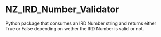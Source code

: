 # NZ_IRD_Number_Validator
Python package that consumes an IRD Number string and returns either True or False depending on wether the IRD Number is valid or not.
